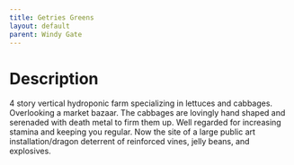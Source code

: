 ```yaml
---
title: Getries Greens
layout: default
parent: Windy Gate
---
```


# Description
4 story vertical hydroponic farm specializing in lettuces and cabbages. Overlooking a market bazaar. The cabbages are lovingly hand shaped and serenaded with death metal to firm them up. Well regarded for increasing stamina and keeping you regular. Now the site of a large public art installation/dragon deterrent of reinforced vines, jelly beans, and explosives.
